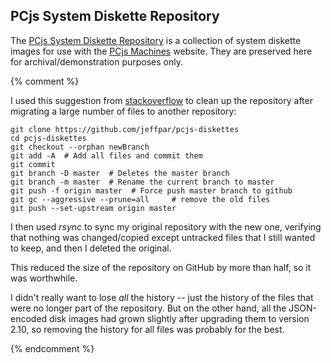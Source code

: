 ## PCjs System Diskette Repository

The [PCjs System Diskette Repository](https://github.com/jeffpar/pcjs-diskettes) is a collection of system diskette images
for use with the [PCjs Machines](https://www.pcjs.org) website.  They are preserved here for archival/demonstration purposes only.

{% comment %}

I used this suggestion from [stackoverflow](https://stackoverflow.com/questions/9683279/make-the-current-commit-the-only-initial-commit-in-a-git-repository)
to clean up the repository after migrating a large number of files to another repository:

    git clone https://github.com/jeffpar/pcjs-diskettes
    cd pcjs-diskettes
    git checkout --orphan newBranch
    git add -A  # Add all files and commit them
    git commit
    git branch -D master  # Deletes the master branch
    git branch -m master  # Rename the current branch to master
    git push -f origin master  # Force push master branch to github
    git gc --aggressive --prune=all     # remove the old files
    git push --set-upstream origin master

I then used *rsync* to sync my original repository with the new one, verifying that nothing was changed/copied
except untracked files that I still wanted to keep, and then I deleted the original.

This reduced the size of the repository on GitHub by more than half, so it was worthwhile.

I didn't really want to lose *all* the history -- just the history of the files that were no longer part of the repository.  But on the other hand, all the JSON-encoded disk images had grown slightly after upgrading them to version 2.10, so removing the history for all files was probably for the best.

{% endcomment %}